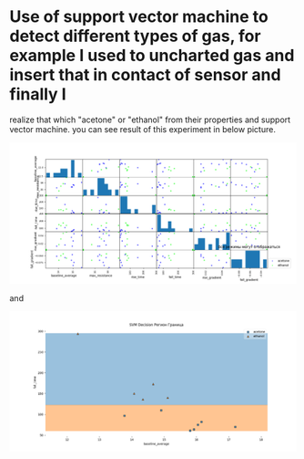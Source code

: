 # Use of support vector machine to detect different types of gas, for example I used to uncharted gas and insert that in contact of sensor and finally I 
realize that which "acetone" or "ethanol" from their properties and support vector machine.
you can see result of this experiment in below picture.

![alt text](https://github.com/DannyRavi/SVM_gas_sensor/blob/master/All_covariance_data.png)

and

![alt text](https://github.com/DannyRavi/SVM_gas_sensor/blob/master/SVM_linear_output.png)


